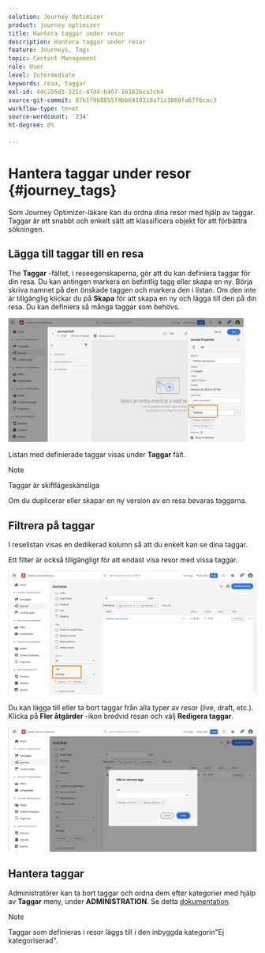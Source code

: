 ```yaml
---
solution: Journey Optimizer
product: journey optimizer
title: Hantera taggar under resor
description: Hantera taggar under resor
feature: Journeys, Tags
topic: Content Management
role: User
level: Intermediate
keywords: resa, taggar
exl-id: 44c255d1-121c-47d4-b407-161626ca3cb4
source-git-commit: 07b1f9b885574bb6418310a71c3060fa67f6cac3
workflow-type: tm+mt
source-wordcount: '234'
ht-degree: 0%

---
```


# Hantera taggar under resor {#journey_tags}

Som Journey Optimizer-läkare kan du ordna dina resor med hjälp av taggar. Taggar är ett snabbt och enkelt sätt att klassificera objekt för att förbättra sökningen.

## Lägga till taggar till en resa

The **Taggar** -fältet, i reseegenskaperna, gör att du kan definiera taggar för din resa. Du kan antingen markera en befintlig tagg eller skapa en ny. Börja skriva namnet på den önskade taggen och markera den i listan. Om den inte är tillgänglig klickar du på **Skapa** för att skapa en ny och lägga till den på din resa. Du kan definiera så många taggar som behövs.

![](assets/tags1.png)

Listan med definierade taggar visas under **Taggar** fält.

>[!NOTE]
>
> Taggar är skiftlägeskänsliga
> 
> Om du duplicerar eller skapar en ny version av en resa bevaras taggarna.

## Filtrera på taggar

I reselistan visas en dedikerad kolumn så att du enkelt kan se dina taggar.

Ett filter är också tillgängligt för att endast visa resor med vissa taggar.

![](assets/tags2.png)

Du kan lägga till eller ta bort taggar från alla typer av resor (live, draft, etc.). Klicka på **Fler åtgärder** -ikon bredvid resan och välj **Redigera taggar**.

![](assets/tags3.png)

## Hantera taggar

Administratörer kan ta bort taggar och ordna dem efter kategorier med hjälp av **Taggar** meny, under **ADMINISTRATION**. Se detta [dokumentation](https://experienceleague.adobe.com/docs/experience-platform/administrative-tags/overview.html).

>[!NOTE]
>
> Taggar som definieras i resor läggs till i den inbyggda kategorin&quot;Ej kategoriserad&quot;.
